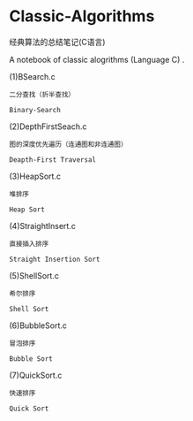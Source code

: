 # Classic-Algorithms
经典算法的总结笔记(C语言)

A notebook of classic alogrithms (Language C) .

(1)BSearch.c
    
    二分查找（折半查找）
    
    Binary-Search
    
(2)DepthFirstSeach.c
    
    图的深度优先遍历（连通图和非连通图）
    
    Deapth-First Traversal
    
(3)HeapSort.c

    堆排序
    
    Heap Sort

(4)StraightInsert.c

    直接插入排序
    
    Straight Insertion Sort

(5)ShellSort.c

    希尔排序
    
    Shell Sort
    
(6)BubbleSort.c

    冒泡排序
    
    Bubble Sort
    
(7)QuickSort.c

    快速排序
    
    Quick Sort
